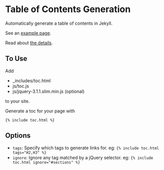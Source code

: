 Table of Contents Generation
============================

Automatically generate a table of contents in Jekyll.

See an [example page](http://tobin.yehle.io/toc-generation/).

Read about [the details](http://tobin.yehle.io/articles/table-of-contents).

To Use
------

Add
- \_includes/toc.html
- js/toc.js
- js/jquery-3.1.1.slim.min.js (optional)

to your site.

Generate a toc for your page with
```
{% include toc.html %}
```

Options
-------

- `tags`: Specify which tags to generate links for. eg: `{% include toc.html tags="H2,H3" %}`
- `ignore`: Ignore any tag matched by a jQuery selector. eg: `{% include toc.html ignore="#sections" %}`
